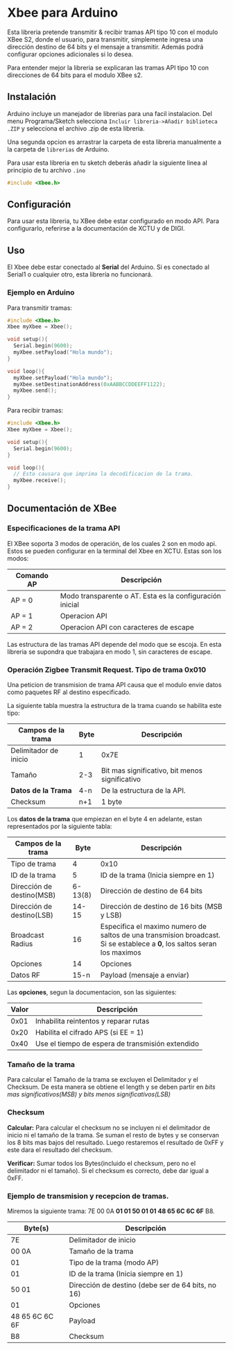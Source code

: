 # Xbee para Arduino

Esta libreria pretende transmitir & recibir tramas API tipo 10 con el modulo XBee S2, donde el usuario, para transmitir, simplemente ingresa una dirección destino de 64 bits y el mensaje a transmitir. Además podrá configurar opciones adicionales si lo desea.

Para entender mejor la libreria se explicaran las tramas API tipo 10 con direcciones de 64 bits para el modulo XBee s2.

## Instalación
Arduino incluye un manejador de librerias para una facil instalacion. Del menu Programa/Sketch selecciona ```Incluir libreria->Añadir biblioteca .ZIP``` y selecciona el archivo .zip de esta libreria. 

Una segunda opcion es arrastrar la carpeta de esta libreria manualmente a la carpeta de ```librerias``` de Arduino.

Para usar esta libreria en tu sketch deberás añadir la siguiente linea al principio de tu archivo ```.ino```

```C
#include <Xbee.h>
```

## Configuración 

Para usar esta libreria, tu XBee debe estar configurado en modo API. Para configurarlo, referirse a la documentación de XCTU y de DIGI.

## Uso

El Xbee debe estar conectado al **Serial** del Arduino. Si es conectado al Serial1 o cualquier otro, esta librería no funcionará.

### Ejemplo en Arduino

Para transmitir tramas:
```C
#include <Xbee.h>
Xbee myXbee = Xbee();

void setup(){
  Serial.begin(9600);
  myXbee.setPayload("Hola mundo");
}

void loop(){
  myXbee.setPayload("Hola mundo");
  myXbee.setDestinationAddress(0xAABBCCDDEEFF1122);
  myXbee.send();
}
```

Para recibir tramas:
```C
#include <Xbee.h>
Xbee myXbee = Xbee();

void setup(){
  Serial.begin(9600);
}

void loop(){
  // Esto causara que imprima la decodificacion de la trama.
  myXbee.receive();
}
```

## Documentación de XBee

### Especificaciones de la trama API

El XBee soporta 3 modos de operación, de los cuales 2 son en modo api. Estos se pueden configurar en la terminal del Xbee en XCTU.
Estas son los modos:

| Comando AP | Descripción                                              |
|------------|----------------------------------------------------------|
| AP = 0     | Modo transparente o AT. Esta es la configuración inicial |
| AP = 1     | Operacion API                                            |
| AP = 2     | Operacion API con caracteres de escape                   |

Las estructura de las tramas API depende del modo que se escoja. En esta libreria se supondra que trabajara en modo 1, sin caracteres de escape.

### Operación Zigbee Transmit Request. Tipo de trama 0x010

Una peticion de transmision de trama API causa que el modulo envie datos como paquetes RF al destino especificado.

La siguiente tabla muestra la estructura de la trama cuando se habilita este tipo:

| Campos de la trama    | Byte | Descripción                                    |
|-----------------------|------|------------------------------------------------|
| Delimitador de inicio | 1    | 0x7E                                           |
| Tamaño                | 2-3  | Bit mas significativo, bit menos significativo |
| **Datos de la Trama**     | 4-n  | De la estructura de la API.                    |
| Checksum              | n+1  | 1 byte                                         |


Los **datos de la trama** que empiezan en el byte 4 en adelante, estan representados por la siguiente tabla:

| Campos de la trama    | Byte           | Descripción                          |
|-----------------------|----------------|--------------------------------------|
| Tipo de trama         | 4              | 0x10                                 |
| ID de la trama        | 5              | ID de la trama (Inicia siempre en 1) |
| Dirección de destino(MSB)  | 6-13(8)   | Dirección de destino de 64 bits                 |
| Dirección de destino(LSB)  | 14-15     | Dirección de destino de 16 bits (MSB y LSB)               |
| Broadcast Radius      | 16             | Especifica el maximo numero de saltos de una transmision broadcast. Si se establece a **0**, los saltos seran los maximos     |
| Opciones              | 14             | Opciones                             |
| Datos RF              | 15-n           | Payload (mensaje a enviar)          |

Las **opciones**, segun la documentacion, son las siguientes:

| Valor      | Descripción                                              |
|------------|----------------------------------------------------------|
| 0x01       | Inhabilita reintentos y reparar rutas                    |
| 0x20       | Habilita el cifrado APS (si EE = 1)                      |
| 0x40       | Use el tiempo de espera de transmisión extendido         |


### Tamaño de la trama
Para calcular el Tamaño de la trama se excluyen el Delimitador y el Checksum. De esta manera se obtiene el length y se deben partir en *bits mas significativos(MSB) y bits menos significativos(LSB)*

### Checksum
**Calcular:** Para calcular el checksum no se incluyen ni el delimitador de inicio ni el tamaño de la trama. Se suman el resto de bytes y se conservan los 8 bits mas bajos del resultado. Luego restaremos el resultado de 0xFF y este dara el resultado del checksum.

**Verificar:** Sumar todos los Bytes(incluido el checksum, pero no el delimitador ni el tamaño). Si el checksum es correcto, debe dar igual a 0xFF.

### Ejemplo de transmision y recepcion de tramas.

Miremos la siguiente trama: 7E 00 0A **01 01 50 01 01 48 65 6C 6C 6F** B8.

| Byte(s)        | Descripción                          |
|----------------|--------------------------------------|
| 7E             | Delimitador de inicio                |
| 00 0A          | Tamaño de la trama                   |
| 01             | Tipo de la trama (modo AP)           |
| 01             | ID de la trama (Inicia siempre en 1) |
| 50 01          | Dirección de destino (debe ser de 64 bits, no 16)       |
| 01             | Opciones                             |
| 48 65 6C 6C 6F | Payload                              |
| B8             | Checksum                             |